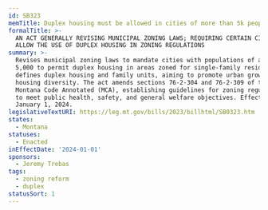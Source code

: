 ```yaml
---
id: SB323
memTitle: Duplex housing must be allowed in cities of more than 5k people.
formalTitle: >-
  AN ACT GENERALLY REVISING MUNICIPAL ZONING LAWS; REQUIRING CERTAIN CITIES TO
  ALLOW THE USE OF DUPLEX HOUSING IN ZONING REGULATIONS
summary: >-
  Revises municipal zoning laws to mandate cities with populations of at least
  5,000 to permit duplex housing in areas zoned for single-family residences. It
  defines duplex housing and family units, aiming to promote urban growth and
  housing diversity. The act amends sections 76-2-304 and 76-2-309 of the
  Montana Code Annotated (MCA), establishing guidelines for zoning regulations
  to meet public health, safety, and general welfare objectives. Effective from
  January 1, 2024.
legislativeTextURI: https://leg.mt.gov/bills/2023/billhtml/SB0323.htm
states:
  - Montana
statuses:
  - Enacted
inEffectDate: '2024-01-01'
sponsors:
  - Jeremy Trebas
tags:
  - zoning reform
  - duplex
statusSort: 1
---
```

